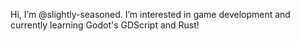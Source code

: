 Hi, I’m @slightly-seasoned. I’m interested in game development and currently learning Godot's GDScript and Rust!

<!---
slightly-seasoned/slightly-seasoned is a ✨ special ✨ repository because its `README.md` (this file) appears on your GitHub profile.
You can click the Preview link to take a look at your changes.
--->
